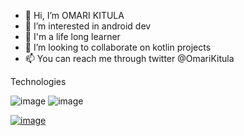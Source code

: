 - 👋 Hi, I’m OMARI KITULA
- 👀 I’m interested in android dev
- 🌱 I'm a life long learner
- 💞️ I’m looking to collaborate on kotlin projects
- 📫 You can  reach me through twitter @OmariKitula



Technologies

![image](https://user-images.githubusercontent.com/36799808/127741317-cee9280e-f811-4fe4-87f9-fcf470906428.png)   ![image](https://user-images.githubusercontent.com/36799808/127741486-901b3f70-7c2a-442a-abf7-7ad5f0d067aa.png)



<a href=www.twitter.com/OmariKitula> ![image](https://user-images.githubusercontent.com/36799808/127741771-030ccb2f-dcb0-420b-9dbe-f516498482ee.png)</a>

<!---

![image](https://user-images.githubusercontent.com/36799808/127741486-901b3f70-7c2a-442a-abf7-7ad5f0d067aa.png)


<!---
obkomari/obkomari is a ✨ special ✨ repository because its `README.md` (this file) appears on your GitHub profile.
You can click the Preview link to take a look at your changes.
--->
